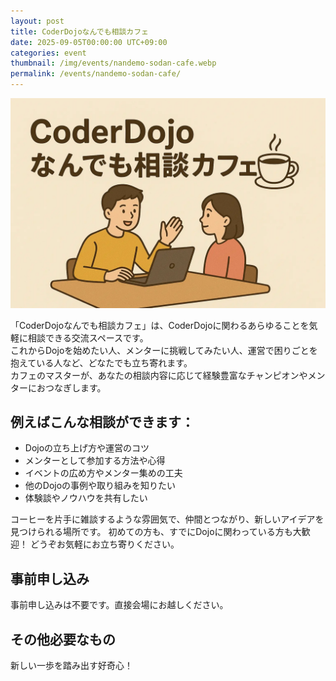 ```yaml
---
layout: post
title: CoderDojoなんでも相談カフェ
date: 2025-09-05T00:00:00 UTC+09:00
categories: event
thumbnail: /img/events/nandemo-sodan-cafe.webp
permalink: /events/nandemo-sodan-cafe/
---
```


![](/img/events/nandemo-sodan-cafe.webp)

「CoderDojoなんでも相談カフェ」は、CoderDojoに関わるあらゆることを気軽に相談できる交流スペースです。\
 これからDojoを始めたい人、メンターに挑戦してみたい人、運営で困りごとを抱えている人など、どなたでも立ち寄れます。\
カフェのマスターが、あなたの相談内容に応じて経験豊富なチャンピオンやメンターにおつなぎします。

## 例えばこんな相談ができます：

* Dojoの立ち上げ方や運営のコツ
* メンターとして参加する方法や心得
* イベントの広め方やメンター集めの工夫
* 他のDojoの事例や取り組みを知りたい
* 体験談やノウハウを共有したい

コーヒーを片手に雑談するような雰囲気で、仲間とつながり、新しいアイデアを見つけられる場所です。
 初めての方も、すでにDojoに関わっている方も大歓迎！ どうぞお気軽にお立ち寄りください。

## 事前申し込み

事前申し込みは不要です。直接会場にお越しください。

## その他必要なもの

新しい一歩を踏み出す好奇心！
